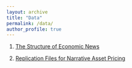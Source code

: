 ```yaml
---
layout: archive
title: "Data"
permalink: /data/
author_profile: true
---
```


1. [The Structure of Economic News](http://structureofnews.com/)

2. [Replication Files for Narrative Asset Pricing](https://dataverse.harvard.edu/dataset.xhtml?persistentId=doi:10.7910/DVN/VIWCTK)
